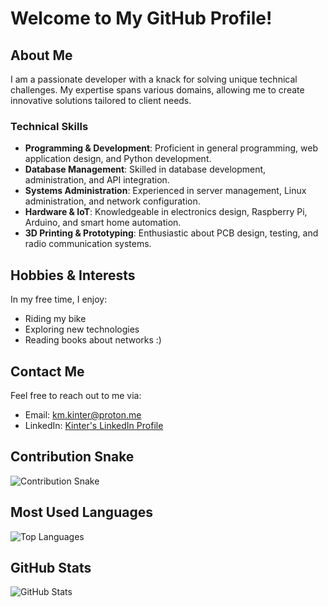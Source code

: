 # Welcome to My GitHub Profile!

## About Me
I am a passionate developer with a knack for solving unique technical challenges. My expertise spans various domains, allowing me to create innovative solutions tailored to client needs.

### Technical Skills
- **Programming & Development**: Proficient in general programming, web application design, and Python development.
- **Database Management**: Skilled in database development, administration, and API integration.
- **Systems Administration**: Experienced in server management, Linux administration, and network configuration.
- **Hardware & IoT**: Knowledgeable in electronics design, Raspberry Pi, Arduino, and smart home automation.
- **3D Printing & Prototyping**: Enthusiastic about PCB design, testing, and radio communication systems.

## Hobbies & Interests
In my free time, I enjoy:
- Riding my bike
- Exploring new technologies
- Reading books about networks :)

## Contact Me
Feel free to reach out to me via:
- Email: km.kinter@proton.me
- LinkedIn: [Kinter's LinkedIn Profile](https://www.linkedin.com/in/kinter/)

## Contribution Snake
<picture>
  <source media="(prefers-color-scheme: dark)" srcset="https://raw.githubusercontent.com/KM-Kinter/output/main/dist/contribution-snake-dark.svg?v=2" />
  <source media="(prefers-color-scheme: light)" srcset="https://raw.githubusercontent.com/KM-Kinter/output/main/dist/contribution-snake.svg?v=2" />
  <img alt="Contribution Snake" src="https://raw.githubusercontent.com/KM-Kinter/output/main/dist/contribution-snake.svg?v=2" />
</picture>

## Most Used Languages
![Top Languages](https://github-readme-stats.vercel.app/api/top-langs/?username=KM-Kinter&layout=compact&theme=dark)

## GitHub Stats
![GitHub Stats](https://github-readme-stats.vercel.app/api?username=KM-Kinter&show_icons=true&theme=dark)
